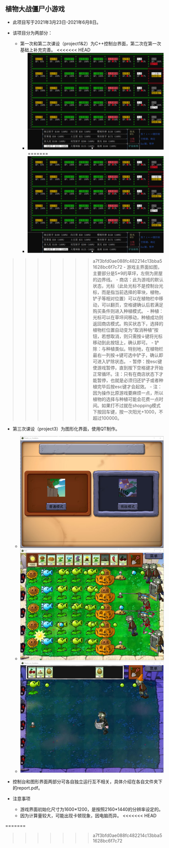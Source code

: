 ## 植物大战僵尸小游戏

- 此项目写于2021年3月23日-2021年6月8日。

- 该项目分为两部分：

  - 第一次和第二次课设（project1&2）为C++控制台界面，第二次在第一次基础上补充完善。
<<<<<<< HEAD
    - ![](https://github.com/DWzxy/PVZ-2021spring/blob/main/img/image-20230311191130285.png)
=======
    - ![image-20230311191130285](https://github.com/DWzxy/PVZ-2021spring/blob/main/img/image-20230311191130285.png)
>>>>>>> a7f3bfd0ae088fc482214c13bba51628bc6f7c72
    - 游戏主界面如图，主要部分是5*9的草坪，左侧为房屋的边界线。
    - 商店：此为游戏的默认状态，光标（此处光标不是控制台光标，而是指当前选择的草块，植物，铲子等相对位置）可以在植物栏中移动，可以翻页，空格键确认后若满足购买条件则进入种植模式。
    - 种植：光标可以在草坪间移动，种植成功则返回商店模式。购买状态下，选择的植物栏位置自动变为“取消种植”按钮，若想取消，则只需按↓键将光标移动到此按钮上，确认即可。
    - 铲除：与种植类似。特别地，在植物栏最右一列按→键可选中铲子，确认即可进入铲除状态。
    - 暂停：按esc键使游戏暂停，直到按下空格键才开始正常循环。注：只有在商店状态下才能暂停，也就是必须归还铲子或者种植完毕后按esc键才会起效。
    - 注：因为操作比原游戏要麻烦一点，所以植物的选择与种植可能会花费一点时间。如果打不过就在shopping模式下按回车键，按一次阳光+1000，不超过100000。
  - 第三次课设（project3）为图形化界面，使用QT制作。
    - ![image-20230311191555568](https://github.com/DWzxy/PVZ-2021spring/blob/main/img/image-20230311191555568.png)
    - ![image-20230311191625959](https://github.com/DWzxy/PVZ-2021spring/blob/main/img/image-20230311191625959.png)
    - ![image-20230311191643060](https://github.com/DWzxy/PVZ-2021spring/blob/main/img/image-20230311191643060.png)
  - 控制台和图形界面两部分可各自独立运行互不相关，具体介绍在各自文件夹下的report.pdf。

- 注意事项

  - 游戏界面初始化尺寸为1600*1200，是按照2160\*1440的分辨率设定的。
  - 因为计算量较大，可能出现卡顿现象，因电脑而异。
<<<<<<< HEAD
  
  
  
  
  
  
=======
 
>>>>>>> a7f3bfd0ae088fc482214c13bba51628bc6f7c72
